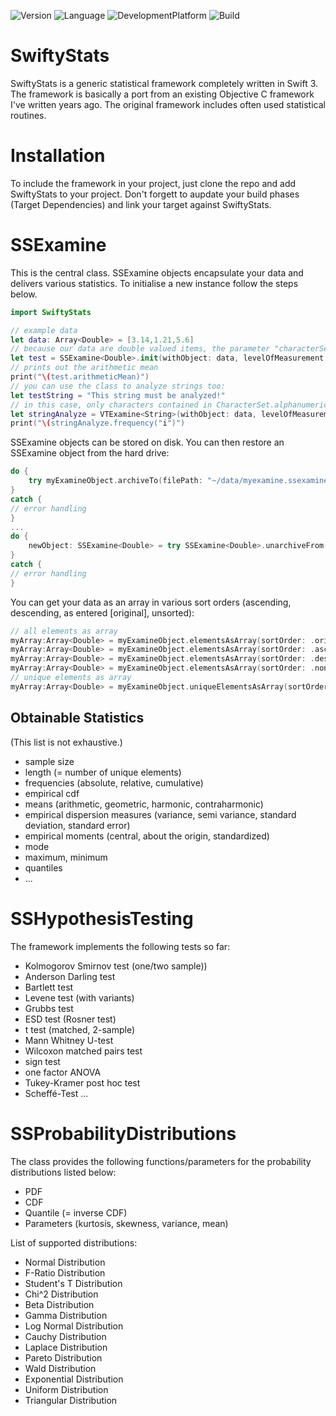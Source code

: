 ![Version](https://img.shields.io/badge/version-0.3.0-orange.svg) ![Language](https://img.shields.io/badge/language-Swift_4-blue.svg) ![DevelopmentPlatform](https://img.shields.io/badge/Development_Platform-macos-red.svg) ![Build](https://img.shields.io/badge/Build-passed-green.svg)
# SwiftyStats
SwiftyStats is a generic statistical framework completely written in Swift 3. The framework is basically a port from an existing Objective C framework I've written years ago. The original framework includes often used statistical routines.

# Installation
To include the framework in your project, just clone the repo and add SwiftyStats to your project. Don't forgett to aupdate your build phases (Target Dependencies) and link your target against SwiftyStats.

# SSExamine
This is the central class. SSExamine objects encapsulate your data and delivers various statistics. To initialise a new instance follow the steps below.


```Swift
import SwiftyStats

// example data
let data: Array<Double> = [3.14,1.21,5.6]
// because our data are double valued items, the parameter "characterSet" is ignored
let test = SSExamine<Double>.init(withObject: data, levelOfMeasurement: .interval, characterSet: nil)
// prints out the arithmetic mean
print("\(test.arithmeticMean)")
// you can use the class to analyze strings too:
let testString = "This string must be analyzed!"
// in this case, only characters contained in CharacterSet.alphanumerics are added
let stringAnalyze = VTExamine<String>(withObject: data, levelOfMeasurement: .nominal, characterSet: CharacterSet.alphanumerics)
print("\(stringAnalyze.frequency("i")")
```
SSExamine objects can be stored on disk. You can then restore an SSExamine object from the hard drive:
```Swift
do {
	try myExamineObject.archiveTo(filePath: "~/data/myexamine.ssexamine", overwrite: true)
}
catch {
// error handling
}
...
do {
	newObject: SSExamine<Double> = try SSExamine<Double>.unarchiveFrom(filePath: "~/data/myexamine.ssexamine")
}
catch {
// error handling
}
```

You can get your data as an array in various sort orders (ascending, descending, as entered [original], unsorted):

```Swift
// all elements as array
myArray:Array<Double> = myExamineObject.elementsAsArray(sortOrder: .original)! as Array<Double>
myArray:Array<Double> = myExamineObject.elementsAsArray(sortOrder: .ascending)! as Array<Double>
myArray:Array<Double> = myExamineObject.elementsAsArray(sortOrder: .descending)! as Array<Double>
myArray:Array<Double> = myExamineObject.elementsAsArray(sortOrder: .none)! as Array<Double>
// unique elements as array
myArray:Array<Double> = myExamineObject.uniqueElementsAsArray(sortOrder: .ascending)! as Array<Double>
```


## Obtainable Statistics
(This list is not exhaustive.)

- sample size
- length (= number of unique elements)
- frequencies (absolute, relative, cumulative)
- empirical cdf
- means (arithmetic, geometric, harmonic, contraharmonic)
- empirical dispersion measures (variance, semi variance, standard deviation, standard error)
- empirical moments (central, about the origin, standardized)
- mode
- maximum, minimum
- quantiles
- ...

# SSHypothesisTesting
The framework implements the following tests so far:

- Kolmogorov Smirnov test (one/two sample))
- Anderson Darling test
- Bartlett test
- Levene test (with variants)
- Grubbs test
- ESD test (Rosner test)
- t test (matched, 2-sample)
- Mann Whitney U-test
- Wilcoxon matched pairs test
- sign test
- one factor ANOVA
- Tukey-Kramer post hoc test
- Scheffé-Test
...


# SSProbabilityDistributions
The class provides the following functions/parameters for the probability distributions listed below:

- PDF
- CDF
- Quantile (= inverse CDF)
- Parameters (kurtosis, skewness, variance, mean)

List of supported distributions:

- Normal Distribution
- F-Ratio Distribution
- Student's T Distribution
- Chi^2 Distribution
- Beta Distribution
- Gamma Distribution
- Log Normal Distribution
- Cauchy Distribution
- Laplace Distribution
- Pareto Distribution
- Wald Distribution
- Exponential Distribution
- Uniform Distribution
- Triangular Distribution




